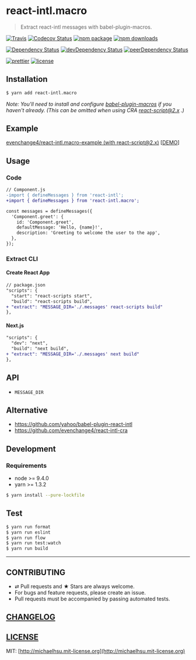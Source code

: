 # react-intl.macro

> Extract react-intl messages with babel-plugin-macros.

[![Travis][build-badge]][build]
[![Codecov Status][codecov-badge]][codecov]
[![npm package][npm-badge]][npm]
[![npm downloads][npm-downloads]][npm]

[![Dependency Status][dependency-badge]][dependency]
[![devDependency Status][devdependency-badge]][devdependency]
[![peerDependency Status][peerdependency-badge]][peerdependency]

[![prettier][prettier-badge]][prettier]
[![license][license-badge]][license]

## Installation

```sh
$ yarn add react-intl.macro
```

_Note: You'll need to install and configure [babel-plugin-macros](https://github.com/kentcdodds/babel-plugin-macros) if you haven't already. (This can be omitted when using CRA [react-script@2.x](https://github.com/facebookincubator/create-react-app/issues/3815) .)_

## Example

[evenchange4/react-intl.macro-example (with react-script@2.x)](https://github.com/evenchange4/react-intl.macro-example) [[DEMO](https://react-intlmacro.netlify.com/)]

## Usage

### Code

```diff
// Component.js
-import { defineMessages } from 'react-intl';
+import { defineMessages } from 'react-intl.macro';

const messages = defineMessages({
  'Component.greet': {
    id: 'Component.greet',
    defaultMessage: 'Hello, {name}!',
    description: 'Greeting to welcome the user to the app',
  },
});
```

### Extract CLI

#### Create React App

```diff
// package.json
"scripts": {
  "start": "react-scripts start",
  "build": "react-scripts build",
+ "extract": "MESSAGE_DIR='./.messages' react-scripts build"
},
```

#### Next.js

```diff
"scripts": {
  "dev": "next",
  "build": "next build",
+ "extract": "MESSAGE_DIR='./.messages' next build"
},
```

## API

* `MESSAGE_DIR`

## Alternative

* https://github.com/yahoo/babel-plugin-react-intl
* https://github.com/evenchange4/react-intl-cra

## Development

### Requirements

* node >= 9.4.0
* yarn >= 1.3.2

```sh
$ yarn install --pure-lockfile
```

## Test

```sh
$ yarn run format
$ yarn run eslint
$ yarn run flow
$ yarn run test:watch
$ yarn run build
```

---

## CONTRIBUTING

* ⇄ Pull requests and ★ Stars are always welcome.
* For bugs and feature requests, please create an issue.
* Pull requests must be accompanied by passing automated tests.

## [CHANGELOG](CHANGELOG.md)

## [LICENSE](LICENSE)

MIT: [http://michaelhsu.mit-license.org](http://michaelhsu.mit-license.org)

[build-badge]: https://img.shields.io/travis/evenchange4/react-intl.macro/master.svg?style=flat-square
[build]: https://travis-ci.org/evenchange4/react-intl.macro
[npm-badge]: https://img.shields.io/npm/v/react-intl.macro.svg?style=flat-square
[npm]: https://www.npmjs.org/package/react-intl.macro
[codecov-badge]: https://img.shields.io/codecov/c/github/evenchange4/react-intl.macro.svg?style=flat-square
[codecov]: https://codecov.io/github/evenchange4/react-intl.macro?branch=master
[npm-downloads]: https://img.shields.io/npm/dt/react-intl.macro.svg?style=flat-square
[license-badge]: https://img.shields.io/npm/l/react-intl.macro.svg?style=flat-square
[license]: http://michaelhsu.mit-license.org/
[dependency-badge]: https://david-dm.org/evenchange4/react-intl.macro.svg?style=flat-square
[dependency]: https://david-dm.org/evenchange4/react-intl.macro
[devdependency-badge]: https://david-dm.org/evenchange4/react-intl.macro/dev-status.svg?style=flat-square
[devdependency]: https://david-dm.org/evenchange4/react-intl.macro#info=devDependencies
[peerdependency-badge]: https://david-dm.org/evenchange4/react-intl.macro/peer-status.svg?style=flat-square
[peerdependency]: https://david-dm.org/evenchange4/react-intl.macro#info=peerDependencies
[prettier-badge]: https://img.shields.io/badge/styled_with-prettier-ff69b4.svg?style=flat-square
[prettier]: https://github.com/prettier/prettier

